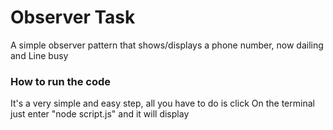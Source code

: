 # Observer Task
A simple observer pattern that shows/displays a phone number, now dailing and Line busy

### How to run the code
It's a very simple and easy step, all you have to do is click On the terminal just enter "node script.js" and it will display
